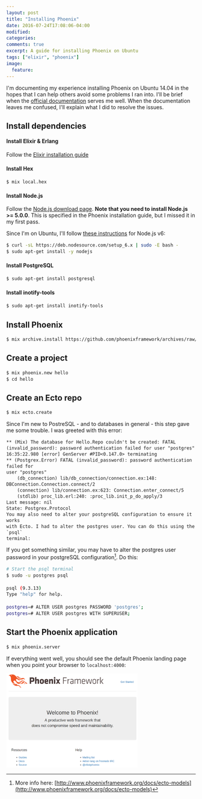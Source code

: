 ```yaml
---
layout: post
title: "Installing Phoenix"
date: 2016-07-24T17:08:06-04:00
modified:
categories:
comments: true
excerpt: A guide for installing Phoenix on Ubuntu
tags: ["elixir", "phoenix"]
image:
  feature:
---
```


I'm documenting my experience installing Phoenix on Ubuntu 14.04 in the hopes
that I can help others avoid some problems I ran into. I'll be brief
when the [official documentation](http://www.phoenixframework.org/docs/installation)
serves me well. When the documentation leaves me confused, I'll explain what I
did to resolve the issues.

## Install dependencies

#### Install Elixir & Erlang  

Follow the [Elixir installation guide](http://elixir-lang.org/install.html)

#### Install Hex 

```bash
$ mix local.hex
```

#### Install Node.js

Follow the [Node.js download page](https://nodejs.org/en/download/). **Note that
you need to install Node.js >= 5.0.0**. This is specified in the
Phoenix installation guide, but I missed it in my first pass.

Since I'm on Ubuntu, I'll follow [these
instructions](https://Nodejs.org/en/download/package-manager/#debian-and-ubuntu-based-linux-distributions) for Node.js v6:

```bash
$ curl -sL https://deb.nodesource.com/setup_6.x | sudo -E bash -
$ sudo apt-get install -y nodejs
```

#### Install PostgreSQL

```bash
$ sudo apt-get install postgresql
```

#### Install inotify-tools

```bash
$ sudo apt-get install inotify-tools
```

## Install Phoenix

```bash
$ mix archive.install https://github.com/phoenixframework/archives/raw/master/phoenix_new.ez
```

## Create a project

```bash
$ mix phoenix.new hello
$ cd hello
```

## Create an Ecto repo

```bash
$ mix ecto.create
```

Since I'm new to PostreSQL - and to databases in general - this step gave me some 
trouble. I was greeted with this error:

    ** (Mix) The database for Hello.Repo couldn't be created: FATAL
    (invalid_password): password authentication failed for user "postgres"
    16:35:22.980 [error] GenServer #PID<0.147.0> terminating
    ** (Postgrex.Error) FATAL (invalid_password): password authentication failed for
    user "postgres"
        (db_connection) lib/db_connection/connection.ex:148:
    DBConnection.Connection.connect/2
        (connection) lib/connection.ex:623: Connection.enter_connect/5
        (stdlib) proc_lib.erl:240: :proc_lib.init_p_do_apply/3
    Last message: nil
    State: Postgrex.Protocol
    You may also need to alter your postgreSQL configuration to ensure it works
    with Ecto. I had to alter the postgres user. You can do this using the `psql` 
    terminal:

If you get something similar, you may have to alter the postgres user password
in your postgreSQL configuration[^1]. Do this:

[^1]: More info here: [http://www.phoenixframework.org/docs/ecto-models](http://www.phoenixframework.org/docs/ecto-models)

```bash
# Start the psql terminal
$ sudo -u postgres psql

psql (9.3.13)
Type "help" for help.

postgres=# ALTER USER postgres PASSWORD 'postgres';
postgres=# ALTER USER postgres WITH SUPERUSER;
```

## Start the Phoenix application

```bash
$ mix phoenix.server
```

If everything went well, you should see the default Phoenix landing page when
you point your browser to `localhost:4000`:

<img src="../images/phoenix-landing-page.png" height="250" width="350">

